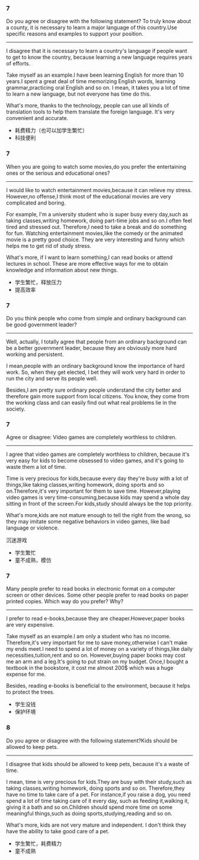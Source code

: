 ### 7

Do you agree or disagree with the following statement? To truly know about a county, it is necessary to learn a major language of this country.Use specific reasons and examples to support your position.

---

I disagree that it is necessary to learn a country's language if people want to get to know the country, because learning a new language requires years of efforts.

Take myself as an example.I have been learning English for more than 10 years.I spent a great deal of time memorizing English words, learning grammar,practicing oral English and so on. I mean, it takes you a lot of time to learn a new language, but not everyone has time do this.

What's more, thanks to the technology, people can use all kinds of translation tools to help them translate the foreign language. It's very convenient and accurate.

- 耗费精力（也可以加学生繁忙）
- 科技便利

### 7

When you are going to watch some movies,do you prefer the entertaining ones or the serious and educational ones?

---

I would like to watch entertainment movies,because it can relieve my stress. However,no offense,I think most of the educational movies are very complicated and boring.

For example, I'm a university student who is super busy every day,such as taking classes,writing homework, doing part-time jobs and so on.I often feel tired and stressed out. Therefore,I need to take a break and do something for fun. Watching entertainment movies,like the comedy or the animated movie is a pretty good choice. They are very interesting and funny which helps me to get rid of study stress.

What's more, if I want to learn something,I can read books or attend lectures in school. These are more effective ways for me to obtain knowledge and information about new things.

- 学生繁忙，释放压力
- 提高效率

### 7

Do you think people who come from simple and ordinary background can be good government leader?

---

Well, actually, I totally agree that people from an ordinary background can be a better government leader, because they are obviously more hard working and persistent.

I mean,people with an ordinary background know the importance of hard work. So, when they get elected, I bet they will work very hard in order to run the city and serve its people well.

Besides,I am pretty sure ordinary people understand the city better and therefore gain more support from local citizens. You know, they come from the working class and can easily find out what real problems lie in the society.

### 7

Agree or disagree: Video games are completely worthless to children.

---

I agree that video games are completely worthless to children, because it's very easy for kids to become obsessed to video games, and it's going to waste them a lot of time.

Time is very precious for kids,because every day they're busy with a lot of things,like taking classes,writing homework, doing sports and so on.Therefore,it's very important for them to save time. However,playing video games is very time-consuming,because kids may spend a whole day sitting in front of the screen.For kids,study should always be the top priority.

What's more,kids are not mature enough to tell the right from the wrong, so they may imitate some negative behaviors in video games, like bad language or violence.

沉迷游戏

- 学生繁忙
- 童不成熟，模仿

### 7

Many people prefer to read books in electronic format on a computer screen or other devices. Some other people prefer to read books on paper printed copies. Which way do you prefer? Why?

---

I prefer to read e-books,because they are cheaper.However,paper books are very expensive.

Take myself as an example.I am only a student who has no income. Therefore,it's very important for me to save money,otherwise I can't make my ends meet.I need to spend a lot of money on a variety of things,like daily necessities,tuition,rent and so on. However,buying paper books may cost me an arm and a leg.It's going to put strain on my budget. Once,I bought a textbook in the bookstore, it cost me almost 200$ which was a huge expense for me.

Besides, reading e-books is beneficial to the environment, because it helps to protect the trees.

- 学生没钱
- 保护环境

### 8

Do you agree or disagree with the following statement?Kids should be allowed to keep pets.

---

I disagree that kids should be allowed to keep pets, because it's a waste of time.

I mean, time is very precious for kids.They are busy with their study,such as taking classes,writing homework, doing sports and so on. Therefore,they have no time to take care of a pet. For instance,if you raise a dog, you need spend a lot of time taking care of it every day, such as feeding it,walking it, giving it a bath and so on.Children should spend more time on some meaningful things,such as doing sports,studying,reading and so on.

What's more, kids are not very mature and independent. I don't think they have the ability to take good care of a pet.

- 学生繁忙，耗费精力
- 童不成熟
